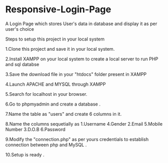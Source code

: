 # Responsive-Login-Page
A Login Page which stores User's data in database and display it as per user's choice

Steps to setup this project in your local system

1.Clone this project and save it in your local system.

2.Install XAMPP on your local system to create a local server to run PHP and sql databse

3.Save the download file in your "htdocs" folder present in XAMPP

4.Launch APACHE and MYSQL through XAMPP

5.Search for localhost in your browser.

6.Go to phpmyadmin and create a database .

7.Name the table as "users" and create 6 columns in it.

8.Name the columns sequetially as 1.Username     4.Gender
                                  2.Email        5.Mobile Number
                                  3.D.O.B        6.Password

9.Modify the "connection.php" as per yours credentials to establish connection between php and MySQL .

10.Setup is ready .
